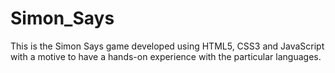 # Simon_Says
This is the Simon Says game developed using HTML5, CSS3 and JavaScript with a motive to have a hands-on experience with the particular languages.
